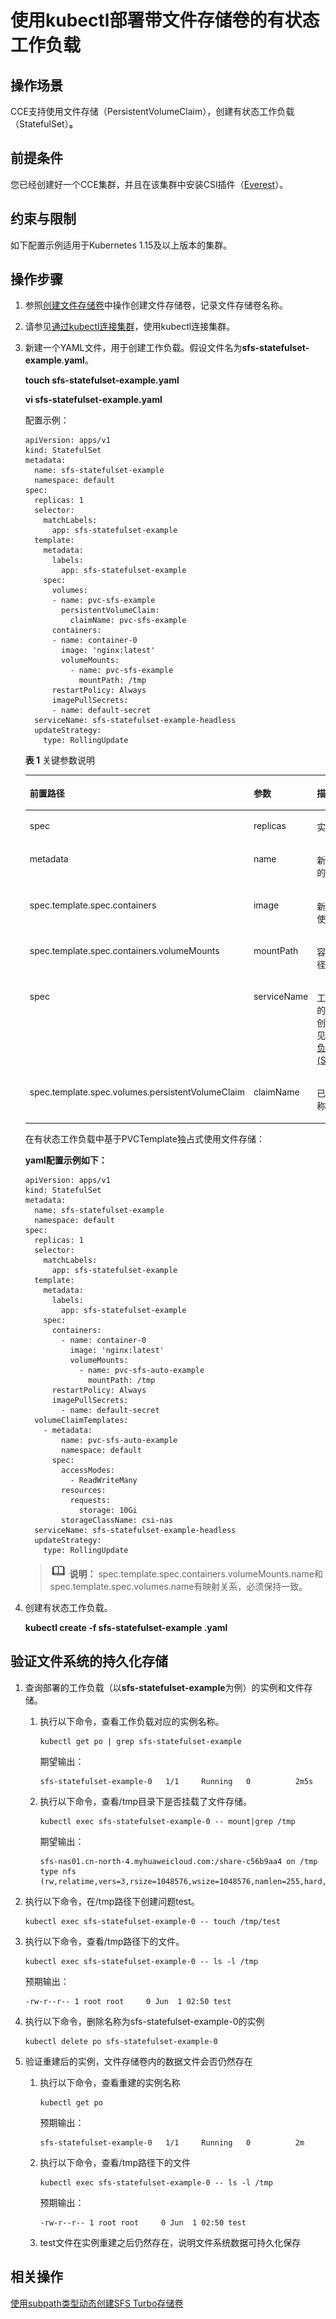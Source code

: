 # 使用kubectl部署带文件存储卷的有状态工作负载<a name="cce_01_0262"></a>

## 操作场景<a name="section1062914713566"></a>

CCE支持使用文件存储（PersistentVolumeClaim），创建有状态工作负载（StatefulSet）**。**

## 前提条件<a name="section13181839131510"></a>

您已经创建好一个CCE集群，并且在该集群中安装CSI插件（[Everest](Everest（系统资源插件-必装）.md)）。

## 约束与限制<a name="section946015116135"></a>

如下配置示例适用于Kubernetes 1.15及以上版本的集群。

## 操作步骤<a name="section1530655595611"></a>

1.  参照[创建文件存储卷](使用文件存储卷.md#section1191025105819)中操作创建文件存储卷，记录文件存储卷名称。
2.  请参见[通过kubectl连接集群](通过kubectl连接集群.md)，使用kubectl连接集群。
3.  新建一个YAML文件，用于创建工作负载。假设文件名为**sfs-statefulset-example**.**yaml**。

    **touch sfs-statefulset-example.yaml**

    **vi sfs-statefulset-example.yaml**

    配置示例：

    ```
    apiVersion: apps/v1
    kind: StatefulSet
    metadata:
      name: sfs-statefulset-example
      namespace: default
    spec:
      replicas: 1
      selector:
        matchLabels:
          app: sfs-statefulset-example
      template:
        metadata:
          labels:
            app: sfs-statefulset-example
        spec:
          volumes: 
          - name: pvc-sfs-example 
            persistentVolumeClaim:
              claimName: pvc-sfs-example     
          containers:
          - name: container-0
            image: 'nginx:latest'
            volumeMounts:
              - name: pvc-sfs-example
                mountPath: /tmp
          restartPolicy: Always
          imagePullSecrets:
          - name: default-secret 
      serviceName: sfs-statefulset-example-headless
      updateStrategy:
        type: RollingUpdate
    ```

    **表 1**  关键参数说明

    <a name="table397913279106"></a>
    <table><thead align="left"><tr id="row119803273101"><th class="cellrowborder" valign="top" width="35.61%" id="mcps1.2.4.1.1"><p id="p711172811283"><a name="p711172811283"></a><a name="p711172811283"></a>前置路径</p>
    </th>
    <th class="cellrowborder" valign="top" width="19.139999999999997%" id="mcps1.2.4.1.2"><p id="p12980132717103"><a name="p12980132717103"></a><a name="p12980132717103"></a>参数</p>
    </th>
    <th class="cellrowborder" valign="top" width="45.25%" id="mcps1.2.4.1.3"><p id="p7981172710104"><a name="p7981172710104"></a><a name="p7981172710104"></a>描述</p>
    </th>
    </tr>
    </thead>
    <tbody><tr id="row99818271102"><td class="cellrowborder" valign="top" width="35.61%" headers="mcps1.2.4.1.1 "><p id="p5111428152813"><a name="p5111428152813"></a><a name="p5111428152813"></a>spec</p>
    </td>
    <td class="cellrowborder" valign="top" width="19.139999999999997%" headers="mcps1.2.4.1.2 "><p id="p345291413122"><a name="p345291413122"></a><a name="p345291413122"></a>replicas</p>
    </td>
    <td class="cellrowborder" valign="top" width="45.25%" headers="mcps1.2.4.1.3 "><p id="p119811427161017"><a name="p119811427161017"></a><a name="p119811427161017"></a>实例数。</p>
    </td>
    </tr>
    <tr id="row14981102761010"><td class="cellrowborder" valign="top" width="35.61%" headers="mcps1.2.4.1.1 "><p id="p01172810283"><a name="p01172810283"></a><a name="p01172810283"></a>metadata</p>
    </td>
    <td class="cellrowborder" valign="top" width="19.139999999999997%" headers="mcps1.2.4.1.2 "><p id="p1258410114111"><a name="p1258410114111"></a><a name="p1258410114111"></a>name</p>
    </td>
    <td class="cellrowborder" valign="top" width="45.25%" headers="mcps1.2.4.1.3 "><p id="p14983152711100"><a name="p14983152711100"></a><a name="p14983152711100"></a>新建工作负载的名称。</p>
    </td>
    </tr>
    <tr id="row15983132715104"><td class="cellrowborder" valign="top" width="35.61%" headers="mcps1.2.4.1.1 "><p id="p111110287288"><a name="p111110287288"></a><a name="p111110287288"></a>spec.template.spec.containers</p>
    </td>
    <td class="cellrowborder" valign="top" width="19.139999999999997%" headers="mcps1.2.4.1.2 "><p id="p18404174281219"><a name="p18404174281219"></a><a name="p18404174281219"></a>image</p>
    </td>
    <td class="cellrowborder" valign="top" width="45.25%" headers="mcps1.2.4.1.3 "><p id="p2098372713107"><a name="p2098372713107"></a><a name="p2098372713107"></a>新建工作负载使用的镜像。</p>
    </td>
    </tr>
    <tr id="row17983427181013"><td class="cellrowborder" valign="top" width="35.61%" headers="mcps1.2.4.1.1 "><p id="p211182811286"><a name="p211182811286"></a><a name="p211182811286"></a>spec.template.spec.containers.volumeMounts</p>
    </td>
    <td class="cellrowborder" valign="top" width="19.139999999999997%" headers="mcps1.2.4.1.2 "><p id="p383919212135"><a name="p383919212135"></a><a name="p383919212135"></a>mountPath</p>
    </td>
    <td class="cellrowborder" valign="top" width="45.25%" headers="mcps1.2.4.1.3 "><p id="p3983142712105"><a name="p3983142712105"></a><a name="p3983142712105"></a>容器内挂载路径。</p>
    </td>
    </tr>
    <tr id="row17159179171318"><td class="cellrowborder" valign="top" width="35.61%" headers="mcps1.2.4.1.1 "><p id="p1011102862812"><a name="p1011102862812"></a><a name="p1011102862812"></a>spec</p>
    </td>
    <td class="cellrowborder" valign="top" width="19.139999999999997%" headers="mcps1.2.4.1.2 "><p id="p6104899138"><a name="p6104899138"></a><a name="p6104899138"></a>serviceName</p>
    </td>
    <td class="cellrowborder" valign="top" width="45.25%" headers="mcps1.2.4.1.3 "><p id="p1210449101314"><a name="p1210449101314"></a><a name="p1210449101314"></a>工作负载对应的服务，服务创建过程请参见<a href="创建有状态负载(StatefulSet).md">创建有状态负载(StatefulSet)</a>。</p>
    </td>
    </tr>
    <tr id="row51546961311"><td class="cellrowborder" valign="top" width="35.61%" headers="mcps1.2.4.1.1 "><p id="p711728102820"><a name="p711728102820"></a><a name="p711728102820"></a>spec.template.spec.volumes.persistentVolumeClaim</p>
    </td>
    <td class="cellrowborder" valign="top" width="19.139999999999997%" headers="mcps1.2.4.1.2 "><p id="p246811218141"><a name="p246811218141"></a><a name="p246811218141"></a>claimName</p>
    </td>
    <td class="cellrowborder" valign="top" width="45.25%" headers="mcps1.2.4.1.3 "><p id="p14105139131316"><a name="p14105139131316"></a><a name="p14105139131316"></a>已有PVC名称。</p>
    </td>
    </tr>
    </tbody>
    </table>

    在有状态工作负载中基于PVCTemplate独占式使用文件存储：

    **yaml配置示例如下：**

    ```
    apiVersion: apps/v1
    kind: StatefulSet
    metadata:
      name: sfs-statefulset-example
      namespace: default
    spec:
      replicas: 1
      selector:
        matchLabels:
          app: sfs-statefulset-example
      template:
        metadata:
          labels:
            app: sfs-statefulset-example
        spec:
          containers:
            - name: container-0
              image: 'nginx:latest'
              volumeMounts:
                - name: pvc-sfs-auto-example
                  mountPath: /tmp
          restartPolicy: Always
          imagePullSecrets:
            - name: default-secret
      volumeClaimTemplates:
        - metadata:
            name: pvc-sfs-auto-example
            namespace: default
          spec:
            accessModes:
              - ReadWriteMany
            resources:
              requests:
                storage: 10Gi
            storageClassName: csi-nas
      serviceName: sfs-statefulset-example-headless
      updateStrategy:
        type: RollingUpdate
    ```

    >![](public_sys-resources/icon-note.gif) **说明：** 
    >spec.template.spec.containers.volumeMounts.name和spec.template.spec.volumes.name有映射关系，必须保持一致。

4.  创建有状态工作负载。

    **kubectl create -f  sfs-statefulset-example .yaml**


## 验证文件系统的持久化存储<a name="section179416310352"></a>

1.  查询部署的工作负载（以**sfs-statefulset-example**为例）的实例和文件存储。
    1.  执行以下命令，查看工作负载对应的实例名称。

        ```
        kubectl get po | grep sfs-statefulset-example
        ```

        期望输出：

        ```
        sfs-statefulset-example-0   1/1     Running   0          2m5s
        ```

    2.  执行以下命令，查看/tmp目录下是否挂载了文件存储。

        ```
        kubectl exec sfs-statefulset-example-0 -- mount|grep /tmp
        ```

        期望输出：

        ```
        sfs-nas01.cn-north-4.myhuaweicloud.com:/share-c56b9aa4 on /tmp type nfs (rw,relatime,vers=3,rsize=1048576,wsize=1048576,namlen=255,hard,nolock,noresvport,proto=tcp,timeo=600,retrans=2,sec=sys,mountaddr=10.79.96.32,mountvers=3,mountport=2050,mountproto=tcp,local_lock=all,addr=10.79.96.32)
        ```

2.  执行以下命令，在/tmp路径下创建问题test。

    ```
    kubectl exec sfs-statefulset-example-0 -- touch /tmp/test
    ```

3.  执行以下命令，查看/tmp路径下的文件。

    ```
    kubectl exec sfs-statefulset-example-0 -- ls -l /tmp
    ```

    预期输出：

    ```
    -rw-r--r-- 1 root root     0 Jun  1 02:50 test
    ```

4.  执行以下命令，删除名称为sfs-statefulset-example-0的实例

    ```
    kubectl delete po sfs-statefulset-example-0
    ```

5.  验证重建后的实例，文件存储卷内的数据文件会否仍然存在
    1.  执行以下命令，查看重建的实例名称

        ```
        kubectl get po
        ```

        预期输出：

        ```
        sfs-statefulset-example-0   1/1     Running   0          2m
        ```

    2.  执行以下命令，查看/tmp路径下的文件

        ```
        kubectl exec sfs-statefulset-example-0 -- ls -l /tmp
        ```

        预期输出：

        ```
        -rw-r--r-- 1 root root     0 Jun  1 02:50 test
        ```

    3.  test文件在实例重建之后仍然存在，说明文件系统数据可持久化保存


## 相关操作<a name="section184741309122"></a>

[使用subpath类型动态创建SFS Turbo存储卷](https://support.huaweicloud.com/bestpractice-cce/cce_bestpractice_00253.html)

